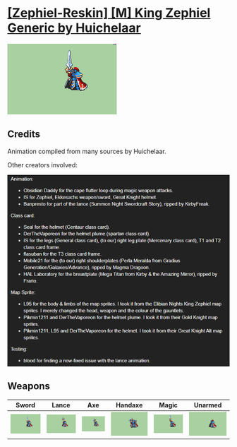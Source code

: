 # [\[Zephiel-Reskin\] \[M\] King Zephiel Generic by Huichelaar](./)
 

<img src="./1.%20Sword/Sword_000.png" alt="[Zephiel-Reskin] [M] King Zephiel Generic by Huichelaar standing" />

## Credits

Animation compiled from many sources by Huichelaar.

Other creators involved:

<img src="./Credits.png" />

## Weapons
 

|Sword |Lance |Axe |Handaxe |Magic |Unarmed |
|  :---: | :---: | :---: | :---: | :---: | :---: |
| <img alt="Sword animation" src="./1.%20Sword/Sword.gif" /> | <img alt="Lance animation" src="./2.%20Lance/Lance.gif" /> | <img alt="Axe animation" src="./3.%20Axe/Axe.gif" /> | <img alt="Handaxe animation" src="./4.%20Handaxe/Handaxe.gif" /> | <img alt="Magic animation" src="./6.%20Magic%20(With%20Sword)/Magic.gif" /> | <img alt="Unarmed animation" src="./8.%20Unarmed/Unarmed.gif" /> |
